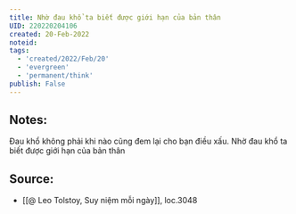 ```yaml
---
title: Nhờ đau khổ ta biết được giới hạn của bản thân
UID: 220220204106
created: 20-Feb-2022
noteid:
tags:
  - 'created/2022/Feb/20'
  - 'evergreen'
  - 'permanent/think'
publish: False
---
```

## Notes:
Đau khổ không phải khi nào cũng đem lại cho bạn điều xấu. Nhờ đau khổ ta biết được giới hạn của bản thân

## Source:
- [[@ Leo Tolstoy, Suy niệm mỗi ngày]], loc.3048



